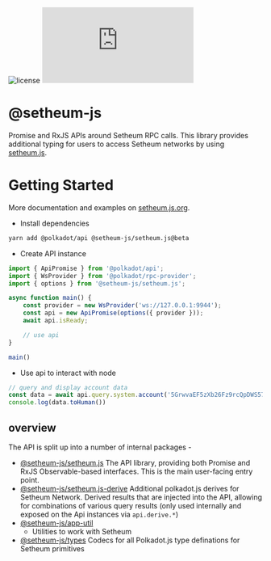 ![license](https://img.shields.io/badge/License-Apache%202.0-blue?logo=apache&style=flat-square)
[![npm](https://img.shields.io/npm/v/@setheum-js/setheum.js?logo=npm&style=flat-square)](https://www.npmjs.com/package/@setheum-js/setheum.js)

# @setheum-js
Promise and RxJS APIs around Setheum RPC calls. 
This library provides additional typing for users to access Setheum networks by using [setheum.js](https://github.com/setheum-js/api).

# Getting Started

More documentation and examples on [setheum.js.org](https://setheum.js.org).

- Install dependencies

```bash
yarn add @polkadot/api @setheum-js/setheum.js@beta
```

- Create API instance

```ts
import { ApiPromise } from '@polkadot/api';
import { WsProvider } from '@polkadot/rpc-provider';
import { options } from '@setheum-js/setheum.js';

async function main() {
    const provider = new WsProvider('ws://127.0.0.1:9944');
    const api = new ApiPromise(options({ provider }));
    await api.isReady;

    // use api
}

main()
```

- Use api to interact with node

```ts
// query and display account data
const data = await api.query.system.account('5GrwvaEF5zXb26Fz9rcQpDWS57CtERHpNehXCPcNoHGKutQY');
console.log(data.toHuman())
```

## overview

The API is split up into a number of internal packages -

- [@setheum-js/setheum.js](packages/api/) The API library, providing both Promise and RxJS Observable-based interfaces. This is the main user-facing entry point.
- [@setheum-js/setheum.js-derive](packages/api-derive/) Additional polkadot.js derives for Setheum Network.
Derived results that are injected into the API, allowing for combinations of various query results (only used internally and exposed on the Api instances via `api.derive.*`)
- [@setheum-js/app-util](./packages/app-util)
  - Utilities to work with Setheum
- [@setheum-js/types](packages/types/) Codecs for all Polkadot.js type definations for Setheum primitives
